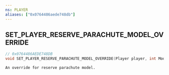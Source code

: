 ```yaml
---
ns: PLAYER
aliases: ["0x0764486aede748db"]
---
```

## SET_PLAYER_RESERVE_PARACHUTE_MODEL_OVERRIDE

```c
// 0x0764486AEDE748DB
void SET_PLAYER_RESERVE_PARACHUTE_MODEL_OVERRIDE(Player player, int ModelNameHash);
```

```
An override for reserve parachute model.
```
